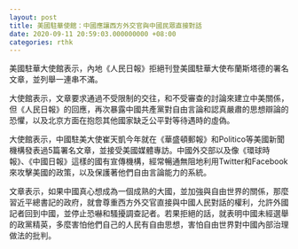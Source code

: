 ```yaml
---
layout: post
title: 美國駐華使館：中國應讓西方外交官與中國民眾直接對話
date: 2020-09-11 20:59:03.000000000 +08:00
categories: rthk
---
```


美國駐華大使館表示，內地《人民日報》拒絕刊登美國駐華大使布蘭斯塔德的署名文章，並列舉一連串不滿。

大使館表示，文章要求通過不受限制的交往，和不受審查的討論來建立中美關係，但《人民日報》的回應，再次暴露中國共產黨對自由言論和認真嚴肅的思想辯論的恐懼，以及北京方面在抱怨其他國家缺乏公平對等待遇時的虛偽。

大使館表示，中國駐美大使崔天凱今年就在《華盛頓郵報》和Politico等美國新聞機構發表過5篇署名文章，並接受美國媒體專訪。中國外交部以及像《環球時報》、《中國日報》這樣的國有宣傳機構，經常暢通無阻地利用Twitter和Facebook來攻擊美國的政策，以及保護著他們自由言論能力的系統。

文章表示，如果中國真心想成為一個成熟的大國，並加強與自由世界的關係，那麼習近平總書記的政府，就會尊重西方外交官直接與中國人民對話的權利，允許外國記者回到中國，並停止恐嚇和騷擾調查記者。若果拒絕的話，就表明中國未經選舉的政黨精英，多麼害怕他們自己的人民有自由思想，害怕自由世界對中國內部治理做法的批判。
